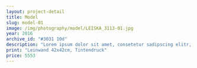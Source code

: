 ```yaml
---
layout: project-detail
title: Model
slug: model-01
image: /img/photography/model/LEISKA_3113-01.jpg
year: 2016
archive_id: "#3031 10d"
description: "Lorem ipsum dolor sit amet, consetetur sadipscing elitr, sed diam nonumy eirmod tempor invidunt ut labore et dolore magna aliquyam erat, sed diam voluptua. At vero eos et accusam et justo duo dolores et ea rebum. Stet clita kasd gubergren, no sea takimata sanctus est Lorem ipsum dolor sit amet. Lorem ipsum dolor sit amet, consetetur sadipscing elitr, sed diam"
print: "Leinwand 42x42cm, Tintendruck"
price: 5553
---
```

